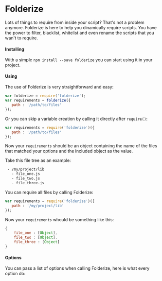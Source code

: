 # Folderize

Lots of things to require from inside your script? That's not a problem anymore.
Folderize is here to help you dinamically require scripts. You have the power to
filter, blacklist, whitelist and even rename the scripts that you wan't to
require.

#### Installing

With a simple `npm install --save folderize` you can start using it in your
project.

#### Using

The use of Folderize is very straightforward and easy:

```js
var folderize = require('folderize');
var requirements = folderize({
   path : '/path/to/files'
});
```
Or you can skip a variable creation by calling it directly after `require()`:

```js
var requirements = require('folderize')({
   path : '/path/to/files'
});
```
Now your `requirements` should be an object containing the name of the files
that matched your options and the included object as the value.

Take this file tree as an example:

```txt
 - /my/project/lib
   - file_one.js
   - file_two.js
   - file_three.js
```

You can require all files by calling Folderize:

```js
var requirements = require('folderize')({
   path : '/my/project/lib'
});
```

Now your `requirements` whould be something like this:

```js
{
    file_one : [Object],
    file_two : [Object],
    file_three : [Object]
}
```

#### Options

You can pass a list of options when calling Folderize, here is what every option do:
